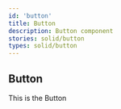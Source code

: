 ```yaml
---
id: 'button'
title: Button
description: Button component
stories: solid/button
types: solid/button
---
```


## Button

This is the Button
